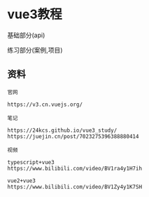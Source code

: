 # vue3教程

基础部分(api)

练习部分(案例,项目)

## 资料
```
官网

https://v3.cn.vuejs.org/

笔记

https://24kcs.github.io/vue3_study/
https://juejin.cn/post/7023275396388880414

视频

typescript+vue3
https://www.bilibili.com/video/BV1ra4y1H7ih

vue2+vue3
https://www.bilibili.com/video/BV1Zy4y1K7SH
```